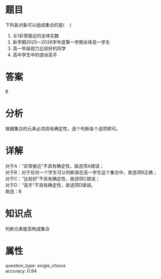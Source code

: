# 题目

下列各对象可以组成集合的是$(\quad)$

1. 与$1$非常接近的全体实数
2. 新学期$2025$～$2026$学年度第一学期全体高一学生
3. 高一年级视力比较好的同学
4. 高中学生中的游泳高手

# 答案

B

# 分析

根据集合的元素必须具有确定性，逐个判断各个选项即可。

# 详解

对于A：“非常接近”不具有确定性，故选项A错误；  
对于B：对于任何一个学生可以判断其在高一学生这个集合中，故选项B正确；  
对于C：“比较好”不具有确定性，故选项C错误；  
对于D：“高手”不具有确定性，故选项D错误。  
故选：B

# 知识点

判断元素能否构成集合

# 属性

question_type: single_choice  
accuracy: 0.94
